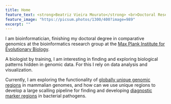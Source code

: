 ```yaml
---
title: Home
feature_text: <strong>Beatriz Vieira Mourato</strong> <br>Doctoral Researcher
feature_image: "https://picsum.photos/1300/400?image=989"
excerpt: ""
---
```




I am bioinformatician, finishing my doctoral degree in comparative
genomics at the bioinformatics research group at the [Max Plank
Institute for Evolutionary Biology](https://www.evolbio.mpg.de/).

A biologist by training, I am interesting in finding and exploring
biological patterns hidden in genomic data. For this I rely on data
analysis and visualization.

Currently, I am exploring the functionality of [globally unique
genomic
regions](https://academic.oup.com/bioinformatics/article/35/11/1813/5161082)
in mammalian genomes, and how can we use unique regions to develop a
large scalling pipeline for finding and developing [diagnostic marker
regions](https://academic.oup.com/bioinformatics/article/37/15/2081/6124302)
in bacterial pathogens.


<!---

Updates:

1. The [PhDnet 2022 Survey Report](https://pure.mpg.de/rest/items/item_3530594/component/file_3530897/content) is now released.

2. Gave a talk on "Globally unique regions in mammalian genomes" at the
Women's Talk Marathon 2024 from Kiel University.
-->